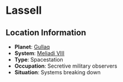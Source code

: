 # Lassell

## Location Information
- **Planet**: [Gullaq](../planet--gullaq.md)
- **System**: [Meliadi VIII](../../../system--meliadi-viii.md)
- **Type**: Spacestation
- **Occupation**: Secretive military observers
- **Situation**: Systems breaking down